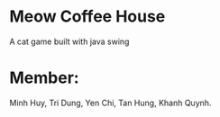 # Meow Coffee House
A cat game built with java swing
# Member:
Minh Huy,
Tri Dung,
Yen Chi,
Tan Hung,
Khanh Quynh.
